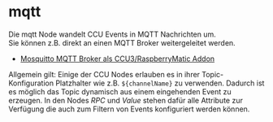 # mqtt

Die mqtt Node wandelt CCU Events in MQTT Nachrichten um.  
Sie können z.B. direkt an einen MQTT Broker weitergeleitet werden. 

* [Mosquitto MQTT Broker als CCU3/RaspberryMatic Addon](https://github.com/hobbyquaker/ccu-addon-mosquitto)

Allgemein gilt: Einige der CCU Nodes erlauben es in ihrer Topic-Konfiguration Platzhalter wie z.B. `${channelName}` zu verwenden. Dadurch ist es möglich das Topic dynamisch aus einem eingehenden Event zu erzeugen. In den Nodes _RPC_ und _Value_ stehen dafür alle Attribute zur Verfügung die auch zum Filtern von Events konfiguriert werden können.

